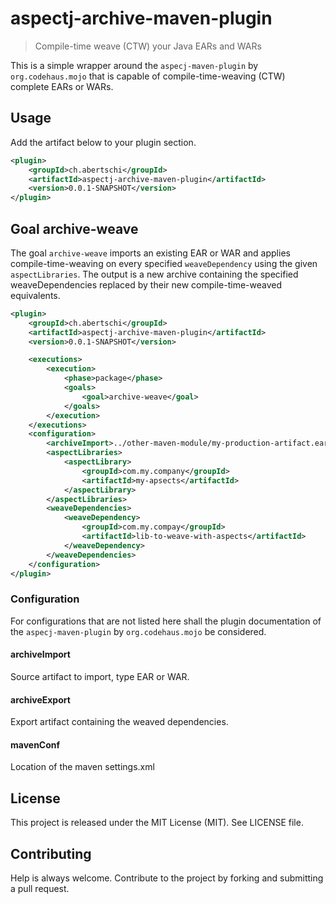 # aspectj-archive-maven-plugin

>  Compile-time weave (CTW) your Java EARs and WARs

This is a simple wrapper around the `aspecj-maven-plugin` by `org.codehaus.mojo`
that is capable of compile-time-weaving (CTW) complete EARs or WARs.

## Usage
Add the artifact below to your plugin section.

```xml
<plugin>
    <groupId>ch.abertschi</groupId>
    <artifactId>aspectj-archive-maven-plugin</artifactId>
    <version>0.0.1-SNAPSHOT</version>
</plugin>

```

## Goal archive-weave
The goal `archive-weave` imports an existing EAR or WAR
and applies compile-time-weaving on every specified `weaveDependency`
using the given `aspectLibraries`. The output is a new archive
containing the specified weaveDependencies replaced by their new compile-time-weaved equivalents.

```xml
<plugin>
    <groupId>ch.abertschi</groupId>
    <artifactId>aspectj-archive-maven-plugin</artifactId>
    <version>0.0.1-SNAPSHOT</version>

    <executions>
        <execution>
            <phase>package</phase>
            <goals>
                <goal>archive-weave</goal>
            </goals>
        </execution>
    </executions>
    <configuration>
        <archiveImport>../other-maven-module/my-production-artifact.ear</archiveImport>
        <aspectLibraries>
            <aspectLibrary>
                <groupId>com.my.company</groupId>
                <artifactId>my-apsects</artifactId>
            </aspectLibrary>
        </aspectLibraries>
        <weaveDependencies>
            <weaveDependency>
                <groupId>com.my.compay</groupId>
                <artifactId>lib-to-weave-with-aspects</artifactId>
            </weaveDependency>
        </weaveDependencies>
    </configuration>
</plugin>

```

### Configuration
For configurations that are not listed here shall the plugin documentation of
the `aspecj-maven-plugin` by `org.codehaus.mojo` be considered.

#### archiveImport

Source artifact to import, type EAR or WAR.

#### archiveExport

Export artifact containing the weaved dependencies.

#### mavenConf

Location of the maven settings.xml

## License
This project is released under the MIT License (MIT). See LICENSE file.

## Contributing
Help is always welcome. Contribute to the project by forking and submitting a pull request.
